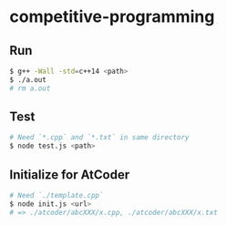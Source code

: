 # competitive-programming

## Run

```bash
$ g++ -Wall -std=c++14 <path>
$ ./a.out
# rm a.out
```

## Test

```bash
# Need `*.cpp` and `*.txt` in same directory
$ node test.js <path>
```

## Initialize for AtCoder

```bash
# Need `./template.cpp`
$ node init.js <url>
# => ./atcoder/abcXXX/x.cpp, ./atcoder/abcXXX/x.txt
```
